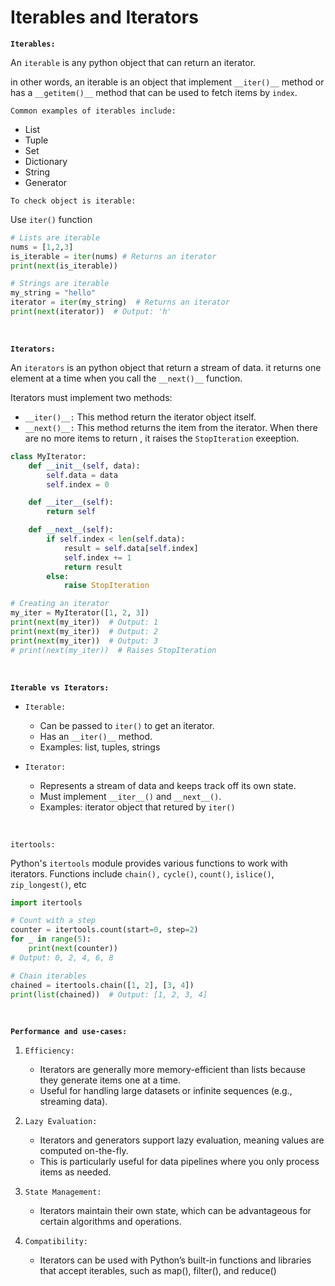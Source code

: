 # Iterables and Iterators

**`Iterables:`**

An `iterable` is any python object that can return an iterator.

in other words, an iterable is an object that implement `__iter()__` method or has a `__getitem()__` method that can be used to fetch items by `index`.

`Common examples of iterables include:`

- List
- Tuple
- Set
- Dictionary
- String
- Generator

`To check object is iterable:`

Use `iter()` function

```py
# Lists are iterable
nums = [1,2,3]
is_iterable = iter(nums) # Returns an iterator
print(next(is_iterable))

# Strings are iterable
my_string = "hello"
iterator = iter(my_string)  # Returns an iterator
print(next(iterator))  # Output: 'h'
```

<br />

**`Iterators:`**

An `iterators` is an python object that return a stream of data. it returns one element at a time when you call the `__next()__` function.

Iterators must implement two methods:

- `__iter()__:` This method return the iterator object itself.
- `__next()__:` This method returns the item from the iterator. When there are no more items to return , it raises the `StopIteration` exeeption.

```py
class MyIterator:
    def __init__(self, data):
        self.data = data
        self.index = 0

    def __iter__(self):
        return self

    def __next__(self):
        if self.index < len(self.data):
            result = self.data[self.index]
            self.index += 1
            return result
        else:
            raise StopIteration

# Creating an iterator
my_iter = MyIterator([1, 2, 3])
print(next(my_iter))  # Output: 1
print(next(my_iter))  # Output: 2
print(next(my_iter))  # Output: 3
# print(next(my_iter))  # Raises StopIteration
```

<br />

**`Iterable vs Iterators:`**

- `Iterable:`

  - Can be passed to `iter()` to get an iterator.
  - Has an `__iter()__` method.
  - Examples: list, tuples, strings

- `Iterator:`
  - Represents a stream of data and keeps track off its own state.
  - Must implement `__iter__()` and `__next__()`.
  - Examples: iterator object that retured by `iter()`

<br />

`itertools:`

Python's `itertools` module provides various functions to work with iterators.
Functions include `chain(),` `cycle()`, `count()`, `islice()`, `zip_longest()`, etc

```py
import itertools

# Count with a step
counter = itertools.count(start=0, step=2)
for _ in range(5):
    print(next(counter))
# Output: 0, 2, 4, 6, 8

# Chain iterables
chained = itertools.chain([1, 2], [3, 4])
print(list(chained))  # Output: [1, 2, 3, 4]

```

<br />

**`Performance and use-cases:`**

1. `Efficiency:`

   - Iterators are generally more memory-efficient than lists because they generate items one at a time.
   - Useful for handling large datasets or infinite sequences (e.g., streaming data).

2. `Lazy Evaluation:`

   - Iterators and generators support lazy evaluation, meaning values are computed on-the-fly.
   - This is particularly useful for data pipelines where you only process items as needed.

3. `State Management:`

   - Iterators maintain their own state, which can be advantageous for certain algorithms and operations.

4. `Compatibility:`
   - Iterators can be used with Python’s built-in functions and libraries that accept iterables, such as map(), filter(), and reduce()
